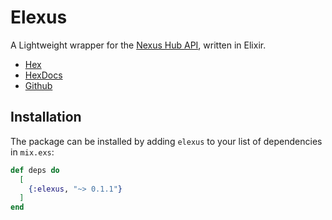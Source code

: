 # Elexus

A Lightweight wrapper for the [Nexus Hub API](https://nexushub.co/developers/api/), written in Elixir.

- [Hex](https://hex.pm/packages/elexus/0.1.0)
- [HexDocs](https://hexdocs.pm/elexus/0.1.0)
- [Github](https://github.com/bdanklin/elexus)

## Installation

The package can be installed by adding `elexus` to your list of dependencies in `mix.exs`:

```elixir
def deps do
  [
    {:elexus, "~> 0.1.1"}
  ]
end
```
